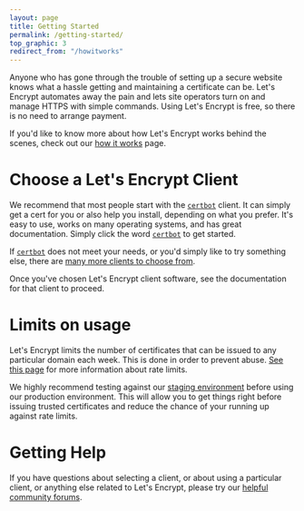 ```yaml
---
layout: page
title: Getting Started
permalink: /getting-started/
top_graphic: 3
redirect_from: "/howitworks"
---
```


Anyone who has gone through the trouble of setting up a secure website knows what a hassle getting and maintaining a certificate can be. Let's Encrypt automates away the pain and lets site operators turn on and manage HTTPS with simple commands. Using Let's Encrypt is free, so there is no need to arrange payment.

If you'd like to know more about how Let's Encrypt works behind the scenes, check out our [how it works](/how-it-works/) page.

# Choose a Let's Encrypt Client

We recommend that most people start with the <a href="https://certbot.eff.org/"><code>certbot</code></a> client. It can simply get a cert for you or also help you install, depending on what you prefer. It's easy to use, works on many operating systems, and has great documentation. Simply click the word <a href="https://certbot.eff.org/"><code>certbot</code></a> to get started.

If <a href="https://certbot.eff.org/"><code>certbot</code></a> does not meet your needs, or you'd simply like to try something else, there are [many more clients to choose from](/docs/client-options/).

Once you've chosen Let's Encrypt client software, see the documentation for that client to proceed.

# Limits on usage

Let's Encrypt limits the number of certificates that can be issued to any particular domain each week. This is done in order to prevent abuse. [See this page](/docs/rate-limits/) for more information about rate limits.

We highly recommend testing against our [staging environment](/docs/staging-environment/) before using our production environment. This will allow you to get things right before issuing trusted certificates and reduce the chance of your running up against rate limits.

# Getting Help

If you have questions about selecting a client, or about using a particular client, or anything else related to Let's Encrypt, please try our [helpful community forums](https://community.letsencrypt.org/).
